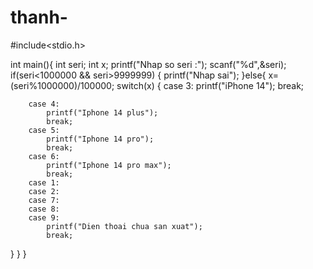 # thanh-
#include<stdio.h>

int main(){
	int seri;
	int x;
    printf("Nhap so seri :");
    scanf("%d",&seri);
    if(seri<1000000 && seri>9999999)
    {
    	printf("Nhap sai");
	}else{
		x=(seri%1000000)/100000;
		switch(x)
		{
		case 3:
			printf("iPhone 14");
			break;
		
		case 4:
			printf("Iphone 14 plus");
			break;
		case 5:
			printf("Iphone 14 pro");
			break;
		case 6:
			printf("Iphone 14 pro max");
			break;
		case 1:
		case 2:
		case 7:
		case 8:
		case 9:
			printf("Dien thoai chua san xuat");
			break;

}
}
}
